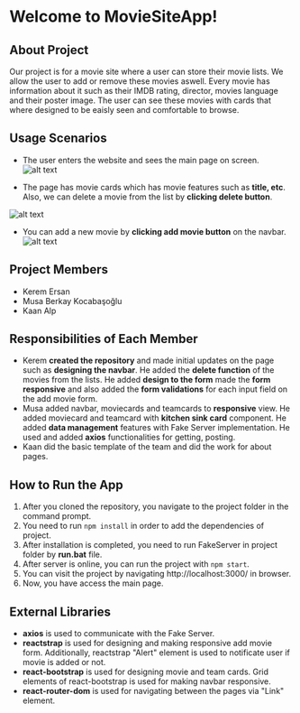 # Welcome to MovieSiteApp!

## About Project

Our project is for a movie site where a user can store their movie lists. We allow the user to add or remove these movies aswell. Every movie has information about it such as their IMDB rating, director, movies language and their poster image. The user can see these movies with cards that where designed to be eaisly seen and comfortable to browse.

## Usage Scenarios

 - The user enters the website and sees the main page on screen.
![alt text](https://cdn.discordapp.com/attachments/643911737837617192/981937381672362035/unknown.png)

 - The page has movie cards which has movie features such as **title, etc**. Also, we can delete a movie from the list by **clicking delete button**.

![alt text](https://cdn.discordapp.com/attachments/643911737837617192/981938044074610708/unknown.png)
 
 - You can add a new movie by **clicking add movie button** on the navbar.
![alt text](https://cdn.discordapp.com/attachments/643911737837617192/981938928833663076/unknown.png)
## Project Members
 - Kerem Ersan
 - Musa Berkay Kocabaşoğlu
 - Kaan Alp

## Responsibilities of Each Member

 - Kerem **created the repository** and made initial updates on the page such as **designing the navbar**. He added the **delete function** of the movies from the lists. He added **design to the form** made the **form responsive** and also added the **form validations** for each input field on the add movie form.
 - Musa added navbar, moviecards and teamcards to **responsive** view. He added moviecard and teamcard with **kitchen sink card** component. He added **data management** features with Fake Server implementation. He used and added **axios** functionalities for getting, posting.
 - Kaan did the basic template of the team and did the work for about pages.

## How to Run the App

 1.  After you cloned the repository, you navigate to the project folder in the command prompt.
 2. You need to run `npm install` in order to add the dependencies of project.
 3. After installation is completed, you need to run FakeServer in project folder by **run.bat** file.
 4.  After server is online, you can run the project with `npm start`.
 5. You can visit the project by navigating http://localhost:3000/  in browser.
 6. Now, you have access the main page.

## External Libraries

 - **axios** is used to communicate with the Fake Server.
 - **reactstrap** is used for designing and making responsive add movie form. Additionally, reactstrap "Alert" element  is used to notificate user if movie is added or not.
 - **react-bootstrap** is used for designing movie and team cards. Grid elements of react-bootstrap is used for making navbar responsive.
 - **react-router-dom** is used for navigating between the pages via "Link" element.
